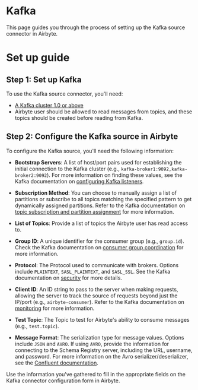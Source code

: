 # Kafka

This page guides you through the process of setting up the Kafka source connector in Airbyte.

# Set up guide

## Step 1: Set up Kafka

To use the Kafka source connector, you'll need:

* [A Kafka cluster 1.0 or above](https://kafka.apache.org/quickstart)
* Airbyte user should be allowed to read messages from topics, and these topics should be created before reading from Kafka.

## Step 2: Configure the Kafka source in Airbyte

To configure the Kafka source, you'll need the following information:

* **Bootstrap Servers**: A list of host/port pairs used for establishing the initial connection to the Kafka cluster (e.g., `kafka-broker1:9092,kafka-broker2:9092`). For more information on finding these values, see the Kafka documentation on [configuring Kafka listeners](https://kafka.apache.org/documentation/#listeners).

* **Subscription Method**: You can choose to manually assign a list of partitions or subscribe to all topics matching the specified pattern to get dynamically assigned partitions. Refer to the Kafka documentation on [topic subscription and partition assignment](https://kafka.apache.org/documentation/#theconsumer) for more information.

* **List of Topics**: Provide a list of topics the Airbyte user has read access to.

* **Group ID**: A unique identifier for the consumer group (e.g., `group.id`). Check the Kafka documentation on [consumer group coordination](https://kafka.apache.org/documentation/#intro_consumers) for more information.

* **Protocol**: The Protocol used to communicate with brokers. Options include `PLAINTEXT`, `SASL_PLAINTEXT`, and `SASL_SSL`. See the Kafka documentation on [security](https://kafka.apache.org/documentation/#security) for more details.

* **Client ID**: An ID string to pass to the server when making requests, allowing the server to track the source of requests beyond just the IP/port (e.g., `airbyte-consumer`). Refer to the Kafka documentation on [monitoring](https://kafka.apache.org/documentation/#monitoring) for more information.

* **Test Topic**: The Topic to test for Airbyte's ability to consume messages (e.g., `test.topic`).

* **Message Format**: The serialization type for message values. Options include `JSON` and `AVRO`. If using `AVRO`, provide the information for connecting to the Schema Registry server, including the URL, username, and password. For more information on the Avro serializer/deserializer, see the [Confluent documentation](https://docs.confluent.io/platform/current/schema-registry/serdes-develop/serdes-avro.html).

Use the information you've gathered to fill in the appropriate fields on the Kafka connector configuration form in Airbyte.